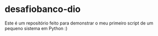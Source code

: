 # desafiobanco-dio
Este é um repositório feito para demonstrar o meu primeiro script de um pequeno sistema em Python :)
